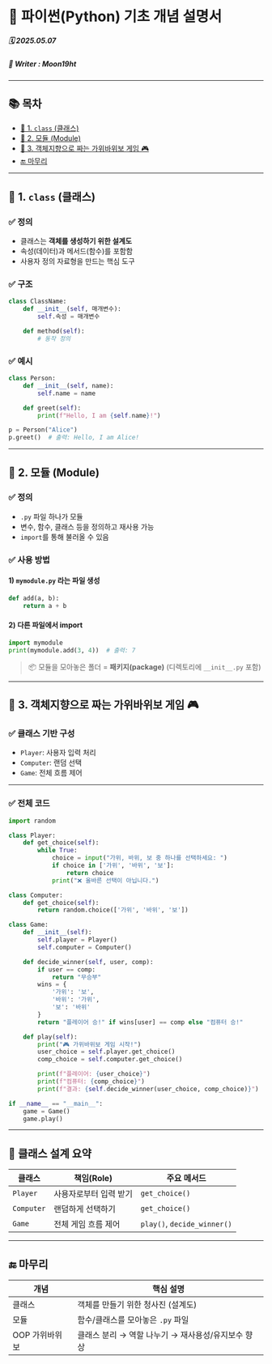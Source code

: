 # 🐍 파이썬(Python) 기초 개념 설명서

##### 🗓️ 2025.05.07
##### 📝 Writer : Moon19ht

---

## 📚 목차

- [📌 1. `class` (클래스)](#-1-class-클래스)
- [📌 2. 모듈 (Module)](#-2-모듈-module)
- [📌 3. 객체지향으로 짜는 가위바위보 게임 🎮](#-3-객체지향으로-짜는-가위바위보-게임-)
- [🔚 마무리](#-마무리)

---

## 📌 1. `class` (클래스)

### ✅ 정의
- 클래스는 **객체를 생성하기 위한 설계도**
- 속성(데이터)과 메서드(함수)를 포함함
- 사용자 정의 자료형을 만드는 핵심 도구

### ✅ 구조
```python
class ClassName:
    def __init__(self, 매개변수):
        self.속성 = 매개변수

    def method(self):
        # 동작 정의
```

### ✅ 예시
```python
class Person:
    def __init__(self, name):
        self.name = name

    def greet(self):
        print(f"Hello, I am {self.name}!")

p = Person("Alice")
p.greet()  # 출력: Hello, I am Alice!
```

---

## 📌 2. 모듈 (Module)

### ✅ 정의
- `.py` 파일 하나가 모듈
- 변수, 함수, 클래스 등을 정의하고 재사용 가능
- `import`를 통해 불러올 수 있음

### ✅ 사용 방법
#### 1) `mymodule.py` 라는 파일 생성
```python
def add(a, b):
    return a + b
```

#### 2) 다른 파일에서 import
```python
import mymodule
print(mymodule.add(3, 4))  # 출력: 7
```

> 📦 모듈을 모아놓은 폴더 = **패키지(package)** (디렉토리에 `__init__.py` 포함)

---

## 📌 3. 객체지향으로 짜는 가위바위보 게임 🎮

### ✅ 클래스 기반 구성
- `Player`: 사용자 입력 처리
- `Computer`: 랜덤 선택
- `Game`: 전체 흐름 제어

---

### ✅ 전체 코드
```python
import random

class Player:
    def get_choice(self):
        while True:
            choice = input("가위, 바위, 보 중 하나를 선택하세요: ")
            if choice in ['가위', '바위', '보']:
                return choice
            print("❌ 올바른 선택이 아닙니다.")

class Computer:
    def get_choice(self):
        return random.choice(['가위', '바위', '보'])

class Game:
    def __init__(self):
        self.player = Player()
        self.computer = Computer()

    def decide_winner(self, user, comp):
        if user == comp:
            return "무승부"
        wins = {
            '가위': '보',
            '바위': '가위',
            '보': '바위'
        }
        return "플레이어 승!" if wins[user] == comp else "컴퓨터 승!"

    def play(self):
        print("🎮 가위바위보 게임 시작!")
        user_choice = self.player.get_choice()
        comp_choice = self.computer.get_choice()

        print(f"플레이어: {user_choice}")
        print(f"컴퓨터: {comp_choice}")
        print(f"결과: {self.decide_winner(user_choice, comp_choice)}")

if __name__ == "__main__":
    game = Game()
    game.play()
```

---

## 🧩 클래스 설계 요약

| 클래스 | 책임(Role)            | 주요 메서드          |
|--------|------------------------|-----------------------|
| `Player`   | 사용자로부터 입력 받기  | `get_choice()`        |
| `Computer` | 랜덤하게 선택하기     | `get_choice()`        |
| `Game`     | 전체 게임 흐름 제어   | `play()`, `decide_winner()` |

---

## 🔚 마무리

| 개념     | 핵심 설명 |
|----------|-----------|
| 클래스   | 객체를 만들기 위한 청사진 (설계도) |
| 모듈     | 함수/클래스를 모아놓은 `.py` 파일 |
| OOP 가위바위보 | 클래스 분리 → 역할 나누기 → 재사용성/유지보수 향상 |

